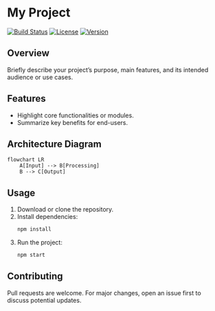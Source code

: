 # My Project

[![Build Status](https://img.shields.io/badge/build-passing-brightgreen.svg)](#)
[![License](https://img.shields.io/badge/license-MIT-blue.svg)](#)
[![Version](https://img.shields.io/badge/version-1.0.0-orange.svg)](#)

## Overview
Briefly describe your project’s purpose, main features, and its intended audience or use cases.

## Features
- Highlight core functionalities or modules.  
- Summarize key benefits for end-users.

## Architecture Diagram
```mermaid
flowchart LR
    A[Input] --> B[Processing]
    B --> C[Output]
```

## Usage
1. Download or clone the repository.  
2. Install dependencies:  
   ```bash
   npm install
   ```
3. Run the project:  
   ```bash
   npm start
   ```

## Contributing
Pull requests are welcome. For major changes, open an issue first to discuss potential updates.